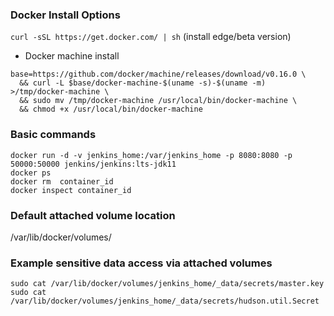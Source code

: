 ### Docker Install Options
```curl -sSL https://get.docker.com/ | sh```    (install edge/beta version)    

+ Docker machine install    
```
base=https://github.com/docker/machine/releases/download/v0.16.0 \
  && curl -L $base/docker-machine-$(uname -s)-$(uname -m) >/tmp/docker-machine \
  && sudo mv /tmp/docker-machine /usr/local/bin/docker-machine \
  && chmod +x /usr/local/bin/docker-machine
```

### Basic commands
```
docker run -d -v jenkins_home:/var/jenkins_home -p 8080:8080 -p 50000:50000 jenkins/jenkins:lts-jdk11  
docker ps     
docker rm  container_id     
docker inspect container_id  
``` 
### Default attached volume location
/var/lib/docker/volumes/   


### Example sensitive data access via attached volumes
```
sudo cat /var/lib/docker/volumes/jenkins_home/_data/secrets/master.key      
sudo cat /var/lib/docker/volumes/jenkins_home/_data/secrets/hudson.util.Secret   
```
